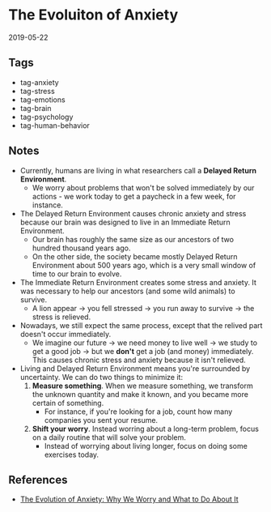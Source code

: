 # The Evoluiton of Anxiety

2019-05-22

## Tags

- tag-anxiety
- tag-stress
- tag-emotions
- tag-brain
- tag-psychology
- tag-human-behavior

## Notes

- Currently, humans are living in what researchers call a **Delayed Return Environment**.
  - We worry about problems that won't be solved immediately by our actions - we work today to get a paycheck in a few week, for instance.
- The Delayed Return Environment causes chronic anxiety and stress because our brain was designed to live in an Immediate Return Environment.
  - Our brain has roughly the same size as our ancestors of two hundred thousand years ago.
  - On the other side, the society became mostly Delayed Return Environment about 500 years ago, which is a very small window of time to our brain to evolve.
- The Immediate Return Environment creates some stress and anxiety. It was necessary to help our ancestors (and some wild animals) to survive.
  - A lion appear -> you fell stressed -> you run away to survive -> the stress is relieved.
- Nowadays, we still expect the same process, except that the relived part doesn't occur immediately.
  - We imagine our future -> we need money to live well -> we study to get a good job -> but we **don't** get a job (and money) immediately. This causes chronic stress and anxiety because it isn't relieved.
- Living and Delayed Return Environment means you're surrounded by uncertainty. We can do two things to minimize it:
  1. **Measure something**. When we measure something, we transform the unknown quantity and make it known, and you became more certain of something.
      - For instance, if you're looking for a job, count how many companies you sent your resume.
  2. **Shift your worry**. Instead worring about a long-term problem, focus on a daily routine that will solve your problem.
      - Instead of worrying about living longer, focus on doing some exercises today.
  
## References

- [The Evolution of Anxiety: Why We Worry and What to Do About It](https://jamesclear.com/evolution-of-anxiety)
